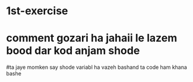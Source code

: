 # 1st-exercise
# comment gozari ha jahaii le lazem bood dar kod anjam shode
#ta jaye momken say shode variabl ha vazeh bashand ta code ham khana bashe
